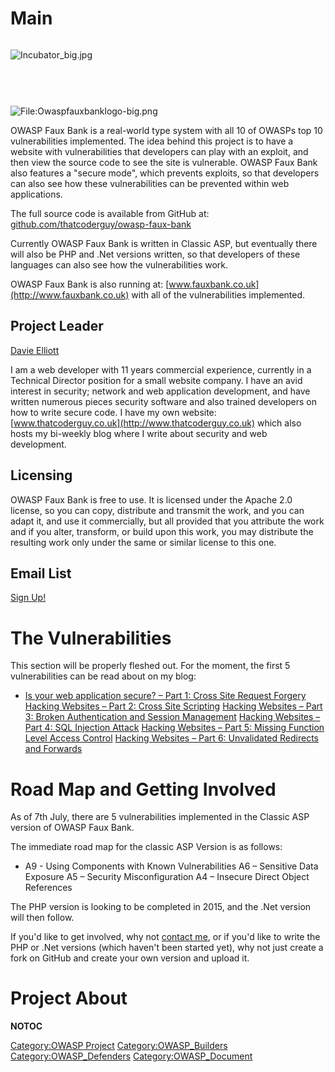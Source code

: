 # Main

<div style="width:100%;height:90px;border:0,margin:0;overflow: hidden;">

![Incubator_big.jpg](Incubator_big.jpg "Incubator_big.jpg")

</div>

![<File:Owaspfauxbanklogo-big.png>](Owaspfauxbanklogo-big.png
"File:Owaspfauxbanklogo-big.png")

OWASP Faux Bank is a real-world type system with all 10 of OWASPs top 10
vulnerabilities implemented. The idea behind this project is to have a
website with vulnerabilities that developers can play with an exploit,
and then view the source code to see the site is vulnerable. OWASP Faux
Bank also features a "secure mode", which prevents exploits, so that
developers can also see how these vulnerabilities can be prevented
within web applications.

The full source code is available from GitHub at:
[github.com/thatcoderguy/owasp-faux-bank](http://github.com/thatcoderguy/owasp-faux-bank)

Currently OWASP Faux Bank is written in Classic ASP, but eventually
there will also be PHP and .Net versions written, so that developers of
these languages can also see how the vulnerabilities work.

OWASP Faux Bank is also running at:
[www.fauxbank.co.uk](http://www.fauxbank.co.uk) with all of the
vulnerabilities implemented.

## Project Leader

[Davie Elliott](mailto:davie.elliott@owasp.org)

I am a web developer with 11 years commercial experience, currently in a
Technical Director position for a small website company. I have an avid
interest in security; network and web application development, and have
written numerous pieces security software and also trained developers on
how to write secure code. I have my own website:
[www.thatcoderguy.co.uk](http://www.thatcoderguy.co.uk) which also hosts
my bi-weekly blog where I write about security and web development.

## Licensing

OWASP Faux Bank is free to use. It is licensed under the Apache 2.0
license, so you can copy, distribute and transmit the work, and you can
adapt it, and use it commercially, but all provided that you attribute
the work and if you alter, transform, or build upon this work, you may
distribute the resulting work only under the same or similar license to
this one.

## Email List

[Sign Up\!](https://lists.owasp.org/mailman/listinfo/owasp_faux_bank)

# The Vulnerabilities

This section will be properly fleshed out. For the moment, the first 5
vulnerabilities can be read about on my blog:

  - [Is your web application secure? – Part 1: Cross Site Request
    Forgery](http://www.thatcoderguy.co.uk/2014/05/13/is-your-web-application-secure-part-1-cross-site-request-forgery/)
    [Hacking Websites – Part 2: Cross Site
    Scripting](http://www.thatcoderguy.co.uk/2014/05/20/hacking-websites-part-2-cross-site-scripting/)
    [Hacking Websites – Part 3: Broken Authentication and Session
    Management](http://www.thatcoderguy.co.uk/2014/05/27/hacking-websites-part-3-broken-authentication-session-management/)
    [Hacking Websites – Part 4: SQL Injection
    Attack](http://www.thatcoderguy.co.uk/2014/06/17/hacking-websites-part-4-sql-injection-attack/)
    [Hacking Websites – Part 5: Missing Function Level Access
    Control](http://www.thatcoderguy.co.uk/2014/07/01/hacking-websites-part-5-missing-function-level-access-control/)
    [Hacking Websites – Part 6: Unvalidated Redirects and
    Forwards](http://www.thatcoderguy.co.uk/2014/09/16/hacking-websites-part-6-unvalidated-redirects-and-forwards/)

# Road Map and Getting Involved

As of 7th July, there are 5 vulnerabilities implemented in the Classic
ASP version of OWASP Faux Bank.

The immediate road map for the classic ASP Version is as follows:

  - A9 - Using Components with Known Vulnerabilities
    A6 – Sensitive Data Exposure
    A5 – Security Misconfiguration
    A4 – Insecure Direct Object References

The PHP version is looking to be completed in 2015, and the .Net version
will then follow.

If you'd like to get involved, why not [contact
me](mailto:davie.elliott@owasp.org), or if you'd like to write the PHP
or .Net versions (which haven't been started yet), why not just create a
fork on GitHub and create your own version and upload it.

# Project About

__NOTOC__ <headertabs />

[Category:OWASP Project](Category:OWASP_Project "wikilink")
[Category:OWASP_Builders](Category:OWASP_Builders "wikilink")
[Category:OWASP_Defenders](Category:OWASP_Defenders "wikilink")
[Category:OWASP_Document](Category:OWASP_Document "wikilink")
